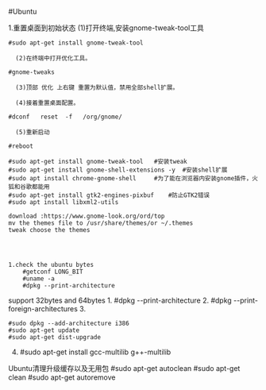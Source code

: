 #Ubuntu

1.重置桌面到初始状态
      (1)打开终端,安装gnome-tweak-tool工具

	#sudo apt-get install gnome-tweak-tool

      (2)在终端中打开优化工具。

	#gnome-tweaks

      (3)顶部 优化 上右键 重置为默认值，禁用全部shell扩展。

      (4)接着重置桌面配置。

	#dconf   reset  -f   /org/gnome/

      (5)重新启动

	#reboot

	#sudo apt-get install gnome-tweak-tool   #安装tweak
	#sudo apt-get install gnome-shell-extensions -y  #安装shell扩展
	#sudo apt install chrome-gnome-shell     #为了能在浏览器内安装gnome插件，火狐和谷歌都能用
	#sudo apt-get install gtk2-engines-pixbuf    #防止GTK2错误
	#sudo apt install libxml2-utils

	download :https://www.gnome-look.org/ord/top
	mv the themes file to /usr/share/themes/or ~/.themes
	tweak choose the themes




	1.check the ubuntu bytes
		#getconf LONG_BIT
		#uname -a
		#dpkg --print-architecture


support 32bytes and 64bytes
1.
	#dpkg --print-architecture
2. 
	#dpkg --print-foreign-architectures
3.

	#sudo dpkg --add-architecture i386
	#sudo apt-get update
	#sudo apt-get dist-upgrade

4.
	#sudo apt-get install gcc-multilib g++-multilib



Ubuntu清理升级缓存以及无用包
	#sudo apt-get autoclean
	#sudo apt-get clean
	#sudo apt-get autoremove

